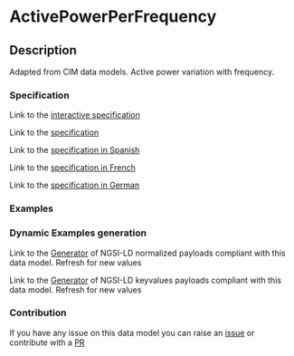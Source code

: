 # ActivePowerPerFrequency

## Description 

Adapted from CIM data models. Active power variation with frequency.
### Specification

Link to the [interactive specification](https://swagger.lab.fiware.org/?url=https://smart-data-models.github.io/dataModel.EnergyCIM/ActivePowerPerFrequency/swagger.yaml)

Link to the [specification](https://smart-data-models.github.io/dataModel.EnergyCIM/ActivePowerPerFrequency/doc/spec.md)

Link to the [specification in Spanish](https://smart-data-models.github.io/dataModel.EnergyCIM/ActivePowerPerFrequency/doc/spec_ES.md)

Link to the [specification in French](https://smart-data-models.github.io/dataModel.EnergyCIM/ActivePowerPerFrequency/doc/spec_FR.md)

Link to the [specification in German](https://smart-data-models.github.io/dataModel.EnergyCIM/ActivePowerPerFrequency/doc/spec_DE.md)
### Examples
### Dynamic Examples generation

Link to the [Generator](https://smartdatamodels.org/extra/ngsi-ld_generator_v0.92.php?schemaUrl=https://raw.githubusercontent.com/smart-data-models/dataModel.EnergyCIM/master/ActivePowerPerFrequency/schema.json&email=info@smartdatamodels.org) of NGSI-LD normalized payloads compliant with this data model. Refresh for new values

Link to the [Generator](https://smartdatamodels.org/extra/ngsi-ld_generator_keyvalues_v0.92.php?schemaUrl=https://raw.githubusercontent.com/smart-data-models/dataModel.EnergyCIM/master/ActivePowerPerFrequency/schema.json&email=info@smartdatamodels.org) of NGSI-LD keyvalues payloads compliant with this data model. Refresh for new values
### Contribution

 If you have any issue on this data model you can raise an [issue](https://github.com/smart-data-models/dataModel.EnergyCIM/issues)  or contribute with a [PR](https://github.com/smart-data-models/dataModel.EnergyCIM/pulls)